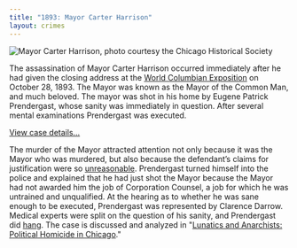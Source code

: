 ```yaml
---
title: "1893: Mayor Carter Harrison"
layout: crimes
---
```


![Mayor Carter Harrison, photo courtesy the Chicago Historical Society](/img/crimes/carter/Carter.Harrison.jpg)

The assassination of Mayor Carter Harrison occurred immediately after he had given the closing address at the [World Columbian Exposition](http://florencekelley.northwestern.edu/historical/expo/) on October 28, 1893. The Mayor was known as the Mayor of the Common Man, and much beloved. The mayor was shot in his home by Eugene Patrick Prendergast, whose sanity was immediately in question. After several mental examinations Prendergast was executed.

[View case details...](/database/916/)

The murder of the Mayor attracted attention not only because it was the Mayor who was murdered, but also because the defendant’s claims for justification were so [unreasonable](/docs_fk/homicide/916/Brower.pdf). Prendergast turned himself into the police and explained that he had just shot the Mayor because the Mayor had not awarded him the job of Corporation Counsel, a job for which he was untrained and unqualified. At the hearing as to whether he was sane enough to be executed, Prendergast was represented by Clarence Darrow. Medical experts were split on the question of his sanity, and Prendergast did [hang](/docs_fk/homicide/916/Certification.pdf). The case is discussed and analyzed in "[Lunatics and Anarchists: Political Homicide in Chicago](/docs_fk/homicide/LawJournal/JCLC07.pdf)."
